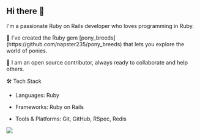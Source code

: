 ## Hi there 👋

I'm a passionate Ruby on Rails developer who loves programming in Ruby.

<p>🐴 I've created the Ruby gem [pony_breeds](https://github.com/napster235/pony_breeds) that lets you explore the world of ponies.</p>
<p>🌱 I am an open source contributor, always ready to collaborate and help others.</p>

🛠️ Tech Stack

- Languages: Ruby

- Frameworks: Ruby on Rails

- Tools & Platforms: Git, GitHub, RSpec, Redis
  
![](https://komarev.com/ghpvc/?username=napster235&color=green&style=plastic)
